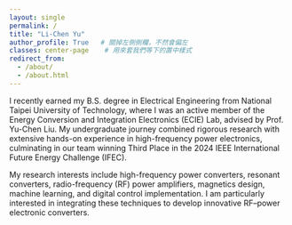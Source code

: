 ```yaml
---
layout: single
permalink: /
title: "Li-Chen Yu"
author_profile: True   # 關掉左側側欄，不然會偏左
classes: center-page    # 用來套我們等下的置中樣式
redirect_from:
  - /about/
  - /about.html
---
```



I recently earned my B.S. degree in Electrical Engineering from National Taipei University of Technology, where I was an active member of the Energy Conversion and Integration Electronics (ECIE) Lab, advised by Prof. Yu-Chen Liu. My undergraduate journey combined rigorous research with extensive hands-on experience in high-frequency power electronics, culminating in our team winning Third Place in the 2024 IEEE International Future Energy Challenge (IFEC).

My research interests include high-frequency power converters, resonant converters, radio-frequency (RF) power amplifiers, magnetics design, machine learning, and digital control implementation. I am particularly interested in integrating these techniques to develop innovative RF–power electronic converters.

